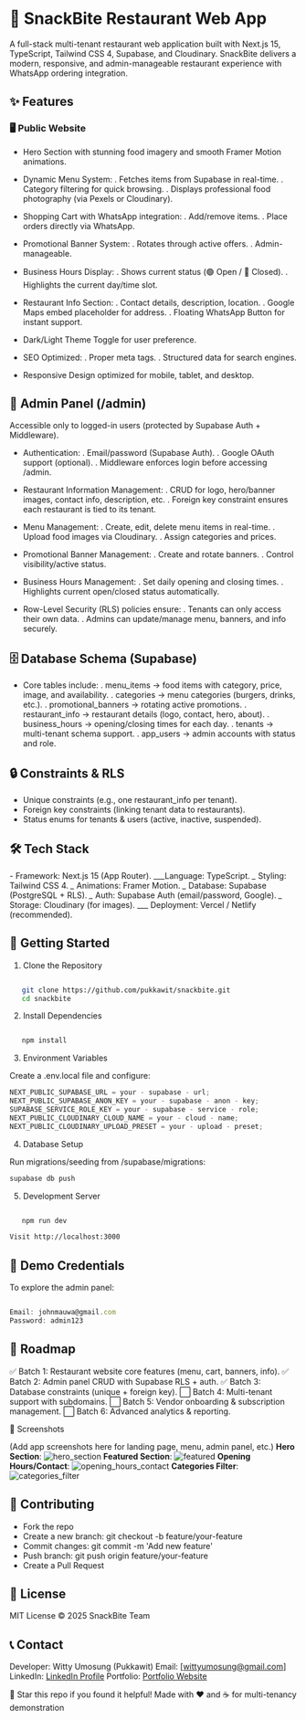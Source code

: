 # 🍔 SnackBite Restaurant Web App

A full-stack multi-tenant restaurant web application built with Next.js 15, TypeScript, Tailwind CSS 4, Supabase, and Cloudinary. SnackBite delivers a modern, responsive, and admin-manageable restaurant experience with WhatsApp ordering integration.

## ✨ Features

### 🖥️ Public Website

- Hero Section with stunning food imagery and smooth Framer Motion animations.
- Dynamic Menu System:
  . Fetches items from Supabase in real-time.
  . Category filtering for quick browsing.
  . Displays professional food photography (via Pexels or Cloudinary).

- Shopping Cart with WhatsApp integration:
  . Add/remove items.
  . Place orders directly via WhatsApp.

- Promotional Banner System:
  . Rotates through active offers.
  . Admin-manageable.

- Business Hours Display:
  . Shows current status (🟢 Open / 🔴 Closed).
  . Highlights the current day/time slot.

- Restaurant Info Section:
  . Contact details, description, location.
  . Google Maps embed placeholder for address.
  . Floating WhatsApp Button for instant support.

- Dark/Light Theme Toggle for user preference.

- SEO Optimized:
  . Proper meta tags.
  . Structured data for search engines.

- Responsive Design optimized for mobile, tablet, and desktop.

## 🔑 Admin Panel (/admin)

Accessible only to logged-in users (protected by Supabase Auth + Middleware).

- Authentication:
  . Email/password (Supabase Auth).
  . Google OAuth support (optional).
  . Middleware enforces login before accessing /admin.

- Restaurant Information Management:
  . CRUD for logo, hero/banner images, contact info, description, etc.
  . Foreign key constraint ensures each restaurant is tied to its tenant.

- Menu Management:
  . Create, edit, delete menu items in real-time.
  . Upload food images via Cloudinary.
  . Assign categories and prices.

- Promotional Banner Management:
  . Create and rotate banners.
  . Control visibility/active status.

- Business Hours Management:
  . Set daily opening and closing times.
  . Highlights current open/closed status automatically.

- Row-Level Security (RLS) policies ensure:
  . Tenants can only access their own data.
  . Admins can update/manage menu, banners, and info securely.

## 🗄️ Database Schema (Supabase)

- Core tables include:
  . menu_items → food items with category, price, image, and availability.
  . categories → menu categories (burgers, drinks, etc.).
  . promotional_banners → rotating active promotions.
  . restaurant_info → restaurant details (logo, contact, hero, about).
  . business_hours → opening/closing times for each day.
  . tenants → multi-tenant schema support.
  . app_users → admin accounts with status and role.

## 🔒 Constraints & RLS

- Unique constraints (e.g., one restaurant_info per tenant).
- Foreign key constraints (linking tenant data to restaurants).
- Status enums for tenants & users (active, inactive, suspended).

## 🛠️ Tech Stack

_-_ Framework: Next.js 15 (App Router).
\_\__Language: TypeScript.
_\__ Styling: Tailwind CSS 4.
_\__ Animations: Framer Motion.
_\__ Database: Supabase (PostgreSQL + RLS).
_\__ Auth: Supabase Auth (email/password, Google).
_\__ Storage: Cloudinary (for images).
_\_\_ Deployment: Vercel / Netlify (recommended).

## 🚀 Getting Started

1. Clone the Repository

```bash

   git clone https://github.com/pukkawit/snackbite.git
   cd snackbite

```

2. Install Dependencies

```bash

   npm install

```

3. Environment Variables

Create a .env.local file and configure:

```javascript
NEXT_PUBLIC_SUPABASE_URL = your - supabase - url;
NEXT_PUBLIC_SUPABASE_ANON_KEY = your - supabase - anon - key;
SUPABASE_SERVICE_ROLE_KEY = your - supabase - service - role;
NEXT_PUBLIC_CLOUDINARY_CLOUD_NAME = your - cloud - name;
NEXT_PUBLIC_CLOUDINARY_UPLOAD_PRESET = your - upload - preset;
```

4. Database Setup

Run migrations/seeding from /supabase/migrations:

```bash
supabase db push

```

5. Development Server

```bash

   npm run dev

Visit http://localhost:3000

```

## 🔐 Demo Credentials

To explore the admin panel:

```javascript

Email: johnmauwa@gmail.com
Password: admin123

```

## 📖 Roadmap

✅ Batch 1: Restaurant website core features (menu, cart, banners, info).
✅ Batch 2: Admin panel CRUD with Supabase RLS + auth.
✅ Batch 3: Database constraints (unique + foreign key).
⬜ Batch 4: Multi-tenant support with subdomains.
⬜ Batch 5: Vendor onboarding & subscription management.
⬜ Batch 6: Advanced analytics & reporting.

📸 Screenshots

(Add app screenshots here for landing page, menu, admin panel, etc.)
**Hero Section**: ![hero_section](/screenshots/hero_section.png)
**Featured Section**: ![featured](/screenshots/featured.png)
**Opening Hours/Contact**: ![opening_hours_contact](/screenshots/opening_hours_contact.png)
**Categories Filter**: ![categories_filter](/screenshots/categories_filter.png)

## 🤝 Contributing

- Fork the repo
- Create a new branch: git checkout -b feature/your-feature
- Commit changes: git commit -m 'Add new feature'
- Push branch: git push origin feature/your-feature
- Create a Pull Request

## 📜 License

MIT License © 2025 SnackBite Team

## 📞 Contact

Developer: Witty Umosung (Pukkawit)
Email: [wittyumosung@gmail.com]
LinkedIn: [LinkedIn Profile](https://www.linkedin.com/in/witty-umosung)
Portfolio: [Portfolio Website](https://portfolio-witty-umosung.vercel.app)

🌟 Star this repo if you found it helpful!
Made with ❤️ and ☕ for multi-tenancy demonstration
